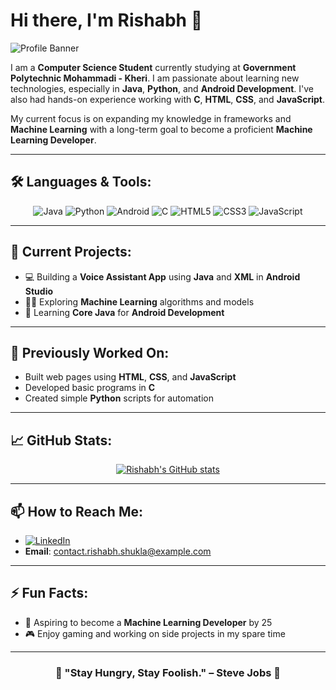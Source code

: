 # Hi there, I'm Rishabh 👋

![Profile Banner](https://user-images.githubusercontent.com/placeholder/banner.png)

I am a **Computer Science Student** currently studying at **Government Polytechnic Mohammadi - Kheri**. I am passionate about learning new technologies, especially in **Java**, **Python**, and **Android Development**. I've also had hands-on experience working with **C**, **HTML**, **CSS**, and **JavaScript**.

My current focus is on expanding my knowledge in frameworks and **Machine Learning** with a long-term goal to become a proficient **Machine Learning Developer**.

---

## 🛠️ Languages & Tools:

<div align="center">
  
![Java](https://img.shields.io/badge/Java-ED8B00?style=for-the-badge&logo=java&logoColor=white)
![Python](https://img.shields.io/badge/Python-3776AB?style=for-the-badge&logo=python&logoColor=white)
![Android](https://img.shields.io/badge/Android-3DDC84?style=for-the-badge&logo=android&logoColor=white)
![C](https://img.shields.io/badge/C-00599C?style=for-the-badge&logo=c&logoColor=white)
![HTML5](https://img.shields.io/badge/HTML5-E34F26?style=for-the-badge&logo=html5&logoColor=white)
![CSS3](https://img.shields.io/badge/CSS3-1572B6?style=for-the-badge&logo=css3&logoColor=white)
![JavaScript](https://img.shields.io/badge/JavaScript-F7DF1E?style=for-the-badge&logo=javascript&logoColor=black)
  
</div>

---

## 🔭 Current Projects:

- 💻 Building a **Voice Assistant App** using **Java** and **XML** in **Android Studio**
- 🧑‍💻 Exploring **Machine Learning** algorithms and models
- 🌱 Learning **Core Java** for **Android Development**

---

## 🌱 Previously Worked On:

- Built web pages using **HTML**, **CSS**, and **JavaScript**
- Developed basic programs in **C**
- Created simple **Python** scripts for automation

---

## 📈 GitHub Stats:

<div align="center">

[![Rishabh's GitHub stats](https://github-readme-stats.vercel.app/api?username=YourGitHubUsername&show_icons=true&theme=radical)](https://github.com/rishabh-ml/github-readme-stats)
  
</div>

---

## 📫 How to Reach Me:

- [![LinkedIn](https://img.shields.io/badge/LinkedIn-blue?style=for-the-badge&logo=linkedin)](https://www.linkedin.com/in/YourLinkedInUsername)
- **Email**: contact.rishabh.shukla@example.com

---

## ⚡ Fun Facts:

- 🚀 Aspiring to become a **Machine Learning Developer** by 25
- 🎮 Enjoy gaming and working on side projects in my spare time

---

<div align="center">

### 🌟 "Stay Hungry, Stay Foolish." – Steve Jobs 🌟

</div>
